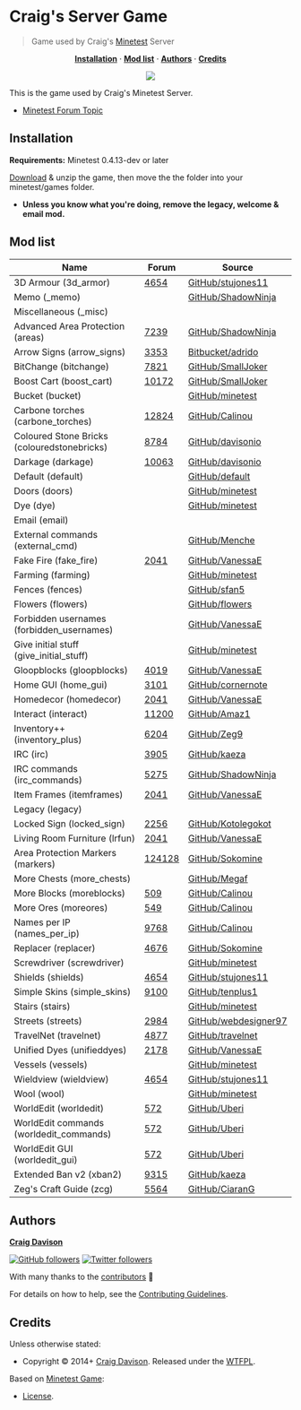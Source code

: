 # Craig's Server Game

> Game used by Craig's [Minetest](http://www.minetest.net) Server

<p align="center">
<b><a href="#installation">Installation</a></b>
·
<b><a href="#mod-list">Mod list</a></b>
·
<b><a href="#authors">Authors</a></b>
·
<b><a href="#credits">Credits</a></b>
</p>

<p align="center">
<a href="https://travis-ci.org/davisonio/craig-server_game"><img src="https://img.shields.io/travis/davisonio/craig-server_game.svg?style=flat-square"/></a>
</p>

This is the game used by Craig's Minetest Server.

- [Minetest Forum Topic](https://forum.minetest.net/viewtopic.php?id=7010)

## Installation

**Requirements:** Minetest 0.4.13-dev or later

[Download](https://github.com/davisonio/craig-server_game/archive/master.zip) & unzip the game, then move the the folder into your minetest/games folder.

- **Unless you know what you're doing, remove the legacy, welcome & email mod.**

## Mod list

| Name                                      | Forum | Source |
|-------------------------------------------|-------|--------|
|3D Armour (3d_armor)                       |[4654](https://forum.minetest.net/viewtopic.php?id=4654)|[GitHub/stujones11](https://github.com/stujones11/minetest-3d_armor/tree/master/3d_armor)|
|Memo (_memo)                               ||[GitHub/ShadowNinja](https://github.com/ShadowNinja/memo)|
|Miscellaneous (_misc)                      |||
|Advanced Area Protection (areas)           |[7239](https://forum.minetest.net/viewtopic.php?id=7239)|[GitHub/ShadowNinja](https://github.com/ShadowNinja/areas)|
|Arrow Signs (arrow_signs)                  |[3353](https://forum.minetest.net/viewtopic.php?id=3353)|[Bitbucket/adrido](https://bitbucket.org/adrido/arrow_signs)|
|BitChange (bitchange)                      |[7821](https://forum.minetest.net/viewtopic.php?id=7821)|[GitHub/SmallJoker](https://github.com/SmallJoker/bitchange)|
|Boost Cart (boost_cart)                    |[10172](https://forum.minetest.net/viewtopic.php?id=10172)|[GitHub/SmallJoker](https://github.com/SmallJoker/boost_cart)|
|Bucket (bucket)                            ||[GitHub/minetest](https://github.com/minetest/minetest_game/tree/master/mods/bucket)|
|Carbone torches (carbone_torches)|[12824](https://forum.minetest.net/viewtopic.php?id=12824)|[GitHub/Calinou](https://github.com/Calinou/carbone-ng/tree/master/mods/carbone_torches)|
|Coloured Stone Bricks (colouredstonebricks)|[8784](https://forum.minetest.net/viewtopic.php?id=8784)|[GitHub/davisonio](https://github.com/davisonio/colouredstonebricks)|
|Darkage (darkage)                          |[10063](https://forum.minetest.net/viewtopic.php?id=10063)|[GitHub/davisonio](https://github.com/davisonio/darkage)|
|Default (default)                          ||[GitHub/default](https://github.com/minetest/minetest_game/tree/master/mods/default)|
|Doors (doors)                              ||[GitHub/minetest](https://github.com/minetest/minetest_game/tree/master/mods/doors)|
|Dye (dye)                                  ||[GitHub/minetest](https://github.com/minetest/minetest_game/tree/master/mods/dye)|
|Email (email)           					|||
|External commands (external_cmd)           ||[GitHub/Menche](https://github.com/Menche/external_cmd)|
|Fake Fire (fake_fire)                      |[2041](https://forum.minetest.net/viewtopic.php?id=2041)|[GitHub/VanessaE](https://github.com/VanessaE/homedecor_modpack/tree/master/fake_fire)|
|Farming (farming)                          ||[GitHub/minetest](https://github.com/minetest/minetest_game/tree/master/mods/farming)|
|Fences (fences)                            ||[GitHub/sfan5](https://github.com/sfan5/minetest_game/tree/fences/mods/fences)|
|Flowers (flowers)                          ||[GitHub/flowers](https://github.com/minetest/minetest_game/tree/master/mods/flowers)|
|Forbidden usernames (forbidden_usernames)  ||[GitHub/VanessaE](https://github.com/VanessaE/forbidden_usernames)|
|Give initial stuff (give_initial_stuff)    ||[GitHub/minetest](https://github.com/minetest/minetest_game/tree/master/mods/give_initial_stuff)|
|Gloopblocks (gloopblocks)                  |[4019](https://forum.minetest.net/viewtopic.php?id=4019)|[GitHub/VanessaE](https://github.com/VanessaE/gloopblocks)|
|Home GUI (home_gui)                        |[3101](https://forum.minetest.net/viewtopic.php?id=3101)|[GitHub/cornernote](https://github.com/cornernote/minetest-home_gui)|
|Homedecor (homedecor)                      |[2041](https://forum.minetest.net/viewtopic.php?id=2041)|[GitHub/VanessaE](https://github.com/VanessaE/homedecor_modpack/tree/master/homedecor)|
|Interact (interact)               |[11200](https://forum.minetest.net/viewtopic.php?id=11200)|[GitHub/Amaz1](https://github.com/Amaz1/interact)|
|Inventory++ (inventory_plus)               |[6204](https://forum.minetest.net/viewtopic.php?id=6204)|[GitHub/Zeg9](https://github.com/Zeg9/minetest-inventory_plus)|
|IRC (irc)             						|[3905](https://forum.minetest.net/viewtopic.php?id=3905)|[GitHub/kaeza](https://github.com/kaeza/minetest-irc)|
|IRC commands (irc_commands)             	|[5275](https://forum.minetest.net/viewtopic.php?id=5275)|[GitHub/ShadowNinja](https://github.com/ShadowNinja/minetest-irc_commands)|
|Item Frames (itemframes)                   |[2041](https://forum.minetest.net/viewtopic.php?id=2041)|[GitHub/VanessaE](https://github.com/VanessaE/homedecor_modpack/tree/master/itemframes)|
|Legacy (legacy)                            |||
|Locked Sign (locked_sign)                  |[2256](https://forum.minetest.net/viewtopic.php?id=2256)|[GitHub/Kotolegokot](https://github.com/Kotolegokot/minetest-mod-locked_sign)|
|Living Room Furniture (lrfun)              |[2041](https://forum.minetest.net/viewtopic.php?id=2041)|[GitHub/VanessaE](https://github.com/VanessaE/homedecor_modpack/tree/master/lrfurn)|
|Area Protection Markers (markers)          |[124128](https://forum.minetest.net/viewtopic.php?id=124128)|[GitHub/Sokomine](https://github.com/Sokomine/markers)|
|More Chests (more_chests)                  ||[GitHub/Megaf](https://github.com/Megaf/more_chests)|
|More Blocks (moreblocks)                   |[509](https://forum.minetest.net/viewtopic.php?id=509)|[GitHub/Calinou](https://github.com/Calinou/moreblocks)|
|More Ores (moreores)                       |[549](https://forum.minetest.net/viewtopic.php?id=549)|[GitHub/Calinou](https://github.com/Calinou/moreores)|
|Names per IP (names_per_ip)                |[9768](https://forum.minetest.net/viewtopic.php?id=9768)|[GitHub/Calinou](https://github.com/Calinou/carbone/tree/master/mods/names_per_ip)|
|Replacer (replacer)                        |[4676](https://forum.minetest.net/viewtopic.php?id=4676)|[GitHub/Sokomine](https://github.com/Sokomine/replacer)|
|Screwdriver (screwdriver)                  ||[GitHub/minetest](https://github.com/minetest/minetest_game/tree/master/mods/screwdriver)|
|Shields (shields)                          |[4654](https://forum.minetest.net/viewtopic.php?id=4654)|[GitHub/stujones11](https://github.com/stujones11/minetest-3d_armor/tree/master/shields)|
|Simple Skins (simple_skins)                |[9100](https://forum.minetest.net/viewtopic.php?id=9100)|[GitHub/tenplus1](https://github.com/tenplus1/simple_skins)|
|Stairs (stairs)                            ||[GitHub/minetest](https://github.com/minetest/minetest_game/tree/master/mods/stairs)|
|Streets (streets)                          |[2984](https://forum.minetest.net/viewtopic.php?id=2984)|[GitHub/webdesigner97](https://github.com/webdesigner97/streets)|
|TravelNet (travelnet)                      |[4877](https://forum.minetest.net/viewtopic.php?id=4877)|[GitHub/travelnet](https://github.com/Sokomine/travelnet)|
|Unified Dyes (unifieddyes)                 |[2178](https://forum.minetest.net/viewtopic.php?id=2178)|[GitHub/VanessaE](https://github.com/VanessaE/unifieddyes)|
|Vessels (vessels)                          ||[GitHub/minetest](https://github.com/minetest/minetest_game/tree/master/mods/vessels)|
|Wieldview (wieldview)                      |[4654](https://forum.minetest.net/viewtopic.php?id=4654)|[GitHub/stujones11](https://github.com/stujones11/minetest-3d_armor/tree/master/wieldview)|
|Wool (wool)                                ||[GitHub/minetest](https://github.com/minetest/minetest_game/tree/master/mods/wool)|
|WorldEdit (worldedit)                      |[572](https://forum.minetest.net/viewtopic.php?id=572)|[GitHub/Uberi](https://github.com/Uberi/Minetest-WorldEdit/tree/master/worldedit)|
|WorldEdit commands (worldedit_commands)    |[572](https://forum.minetest.net/viewtopic.php?id=572)|[GitHub/Uberi](https://github.com/Uberi/Minetest-WorldEdit/tree/master/worldedit_commands)|
|WorldEdit GUI (worldedit_gui)              |[572](https://forum.minetest.net/viewtopic.php?id=572)|[GitHub/Uberi](https://github.com/Uberi/Minetest-WorldEdit/tree/master/worldedit_gui)|
|Extended Ban v2 (xban2)                    |[9315](https://forum.minetest.net/viewtopic.php?id=9315)|[GitHub/kaeza](https://github.com/kaeza/minetest-xban2)|
|Zeg's Craft Guide (zcg)                    |[5564](https://forum.minetest.net/viewtopic.php?id=5564)|[GitHub/CiaranG](https://github.com/CiaranG/minetest-zcg)|

## Authors

**[Craig Davison](http://davison.io)**

[![GitHub followers](https://img.shields.io/github/followers/davisonio.svg?style=social&label=Follow%20davisonio)](https://github.com/davisonio) [![Twitter followers](https://img.shields.io/twitter/follow/davisonio.svg?style=social)](https://twitter.com/davisonio)

With many thanks to the [contributors](https://github.com/davisonio/craig-server_game/graphs/contributors) :clap:

For details on how to help, see the [Contributing Guidelines](https://github.com/davisonio/craig-server_game/blob/master/CONTRIBUTING.md).

## Credits

Unless otherwise stated:

- Copyright © 2014+ [Craig Davison](http://davison.io). Released under the [WTFPL](http://www.wtfpl.net/txt/copying/).

Based on [Minetest Game](https://github.com/minetest/minetest_game):

- [License](https://github.com/minetest/minetest_game/blob/master/README.txt).
